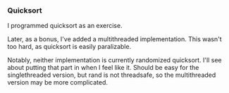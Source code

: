 ### Quicksort

I programmed quicksort as an exercise.

Later, as a bonus, I've added a multithreaded implementation. This wasn't too
hard, as quicksort is easily paralizable.

Notably, neither implementation is currently randomized quicksort. I'll see
about putting that part in when I feel like it. Should be easy for the
singlethreaded version, but rand is not threadsafe, so the multithreaded version
may be more complicated.
